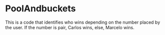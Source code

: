# PoolAndbuckets
This is a code that identifies who wins depending on the number placed by the user. If the number is pair, Carlos wins, else, Marcelo wins.
